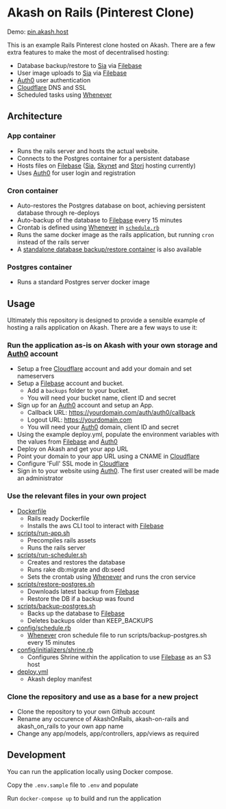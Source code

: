 # Akash on Rails (Pinterest Clone)

Demo: [pin.akash.host](https://pin.akash.host)

This is an example Rails Pinterest clone hosted on Akash. There are a few extra features to make the most of decentralised hosting:

- Database backup/restore to [Sia](https://sia.tech) via [Filebase](https://filebase.com)
- User image uploads to [Sia](https://sia.tech) via [Filebase](https://filebase.com)
- [Auth0](https://auth0.com) user authentication
- [Cloudflare](https://www.cloudflare.com) DNS and SSL
- Scheduled tasks using [Whenever](https://github.com/javan/whenever)

## Architecture

### App container
- Runs the rails server and hosts the actual website. 
- Connects to the Postgres container for a persistent database
- Hosts files on [Filebase](https://filebase.com) ([Sia](https://sia.tech), [Skynet](https://siasky.net) and [Storj](https://www.storj.io) hosting currently)
- Uses [Auth0](https://auth0.com) for user login and registration

### Cron container
- Auto-restores the Postgres database on boot, achieving persistent database through re-deploys
- Auto-backup of the database to [Filebase](https://filebase.com) every 15 minutes
- Crontab is defined using [Whenever](https://github.com/javan/whenever) in [`schedule.rb`](config/schedule.rb)
- Runs the same docker image as the rails application, but running `cron` instead of the rails server
- A [standalone database backup/restore container](https://github.com/ovrclk/akash-postgres-restore) is also available

### Postgres container
- Runs a standard Postgres server docker image

## Usage

Ultimately this repository is designed to provide a sensible example of hosting a rails application on Akash. There are a few ways to use it:

### Run the application as-is on Akash with your own storage and [Auth0](https://auth0.com) account

- Setup a free [Cloudflare](https://www.cloudflare.com) account and add your domain and set nameservers
- Setup a [Filebase](https://filebase.com) account and bucket. 
    - Add a `backups` folder to your bucket.
    - You will need your bucket name, client ID and secret
- Sign up for an [Auth0](https://auth0.com) account and setup an App. 
    - Callback URL: https://yourdomain.com/auth/auth0/callback
    - Logout URL: https://yourdomain.com
    - You will need your [Auth0](https://auth0.com) domain, client ID and secret
- Using the example deploy.yml, populate the environment variables with the values from [Filebase](https://filebase.com) and [Auth0](https://auth0.com)
- Deploy on Akash and get your app URL
- Point your domain to your app URL using a CNAME in [Cloudflare](https://www.cloudflare.com)
- Configure 'Full' SSL mode in [Cloudflare](https://www.cloudflare.com)
- Sign in to your website using [Auth0](https://auth0.com). The first user created will be made an administrator

### Use the relevant files in your own project

- [Dockerfile](Dockerfile)
    - Rails ready Dockerfile
    - Installs the aws CLI tool to interact with [Filebase](https://filebase.com)
- [scripts/run-app.sh](scripts/run-app.sh)
    - Precompiles rails assets
    - Runs the rails server
- [scripts/run-scheduler.sh](scripts/run-scheduler.sh)
    - Creates and restores the database
    - Runs rake db:migrate and db:seed
    - Sets the crontab using [Whenever](https://github.com/javan/whenever) and runs the cron service
- [scripts/restore-postgres.sh](scripts/restore-postgres.sh)
    - Downloads latest backup from [Filebase](https://filebase.com)
    - Restore the DB if a backup was found
- [scripts/backup-postgres.sh](scripts/backup-postgres.sh)
    - Backs up the database to [Filebase](https://filebase.com)
    - Deletes backups older than KEEP_BACKUPS
- [config/schedule.rb](config/schedule.rb)
    - [Whenever](https://github.com/javan/whenever) cron schedule file to run scripts/backup-postgres.sh every 15 minutes
- [config/initializers/shrine.rb](config/initializers/shrine.rb)
    - Configures Shrine within the application to use [Filebase](https://filebase.com) as an S3 host
- [deploy.yml](deploy.yml)
    - Akash deploy manifest

### Clone the repository and use as a base for a new project

- Clone the repository to your own Github account
- Rename any occurence of AkashOnRails, akash-on-rails and akash_on_rails to your own app name
- Change any app/models, app/controllers, app/views as required

## Development

You can run the application locally using Docker compose. 

Copy the `.env.sample` file to `.env` and populate 

Run `docker-compose up` to build and run the application
